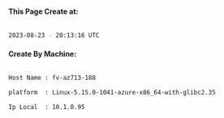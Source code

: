 
   
#### This Page Create at:

```bash

2023-08-23 - 20:13:16 UTC

```

#### Create By Machine:

```bash

Host Name : fv-az713-188

platform  : Linux-5.15.0-1041-azure-x86_64-with-glibc2.35

Ip Local  : 10.1.0.95

```

